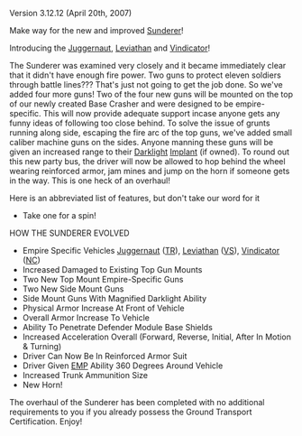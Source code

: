Version 3.12.12 (April 20th, 2007)

Make way for the new and improved [Sunderer](../vehicles/Sunderer.md)!

Introducing the [Juggernaut](../vehicles/Juggernaut.md),
[Leviathan](../vehicles/Leviathan.md) and
[Vindicator](../vehicles/Vindicator.md)!

The Sunderer was examined very closely and it became immediately clear that it
didn't have enough fire power. Two guns to protect eleven soldiers through
battle lines??? That's just not going to get the job done. So we've added four
more guns! Two of the four new guns will be mounted on the top of our newly
created Base Crasher and were designed to be empire-specific. This will now
provide adequate support incase anyone gets any funny ideas of following too
close behind. To solve the issue of grunts running along side, escaping the fire
arc of the top guns, we've added small caliber machine guns on the sides. Anyone
manning these guns will be given an increased range to their
[Darklight](../implants/Darklight.md) [Implant](../Implant.md) (if owned). To
round out this new party bus, the driver will now be allowed to hop behind the
wheel wearing reinforced armor, jam mines and jump on the horn if someone gets
in the way. This is one heck of an overhaul!

Here is an abbreviated list of features, but don't take our word for it

- Take one for a spin!

HOW THE SUNDERER EVOLVED

- Empire Specific Vehicles [Juggernaut](../vehicles/Juggernaut.md)
  ([TR](../etc/Terran_Republic.md)), [Leviathan](../vehicles/Leviathan.md)
  ([VS](../VS.md)), [Vindicator](../vehicles/Vindicator.md)
  ([NC](../etc/New_Conglomerate.md))
- Increased Damaged to Existing Top Gun Mounts
- Two New Top Mount Empire-Specific Guns
- Two New Side Mount Guns
- Side Mount Guns With Magnified Darklight Ability
- Physical Armor Increase At Front of Vehicle
- Overall Armor Increase To Vehicle
- Ability To Penetrate Defender Module Base Shields
- Increased Acceleration Overall (Forward, Reverse, Initial, After In Motion &
  Turning)
- Driver Can Now Be In Reinforced Armor Suit
- Driver Given [EMP](../commands/EMP.md) Ability 360 Degrees Around Vehicle
- Increased Trunk Ammunition Size
- New Horn!

The overhaul of the Sunderer has been completed with no additional requirements
to you if you already possess the Ground Transport Certification. Enjoy!

<!--[Category:Patches](../Category:Patches.md)-->
